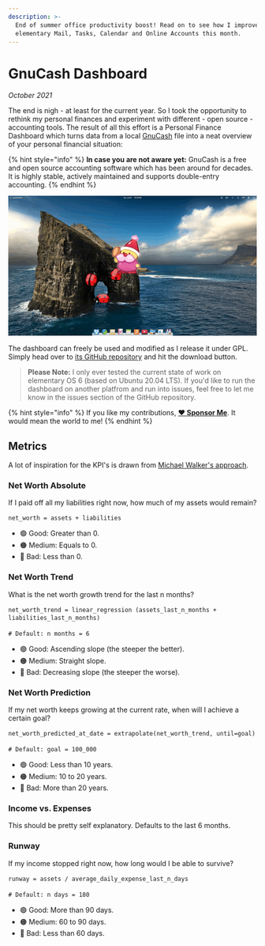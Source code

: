 ```yaml
---
description: >-
  End of summer office productivity boost! Read on to see how I improved
  elementary Mail, Tasks, Calendar and Online Accounts this month.
---
```


# GnuCash Dashboard

_October 2021_

The end is nigh - at least for the current year. So I took the opportunity to rethink my personal finances and experiment with different - open source - accounting tools. The result of all this effort is a Personal Finance Dashboard which turns data from a local [GnuCash](https://gnucash.org/) file into a neat overview of your
personal financial situation:

{% hint style="info" %}
**In case you are not aware yet:** GnuCash is a free and open source accounting software which has been around for decades. It is highly stable, actively maintained and supports double-entry accounting.
{% endhint %}

![GnuCash Dashboard](../.gitbook/assets/elementary-os-6-odin-squashing-bugs.gif)

The dashboard can freely be used and modified as I release it under GPL. Simply head over to [its GitHub repository](https://github.com/marbetschar/GnuCash-Dashboard) and hit the download button.

> **Please Note:** I only ever tested the current state of work on elementary OS 6 (based on Ubuntu 20.04 LTS). If you'd like to run the dashboard on another
> platfrom and run into issues, feel free to let me know in the issues section of the GitHub repository.

{% hint style="info" %}
If you like my contributions, [**❤️ Sponsor Me**](https://github.com/sponsors/marbetschar). It would mean the world to me!
{% endhint %}

## Metrics

A lot of inspiration for the KPI's is drawn from [Michael Walker's approach](https://memo.barrucadu.co.uk/personal-finance.html).

### Net Worth Absolute

If I paid off all my liabilities right now, how much of my assets would remain?

```
net_worth = assets + liabilities
```

- 🟢 Good: Greater than 0.
- 🟠 Medium: Equals to 0.
- 🔴 Bad: Less than 0.

### Net Worth Trend

What is the net worth growth trend for the last n months?

```
net_worth_trend = linear_regression (assets_last_n_months + liabilities_last_n_months)

# Default: n months = 6
```

- 🟢 Good: Ascending slope (the steeper the better).
- 🟠 Medium: Straight slope.
- 🔴 Bad: Decreasing slope (the steeper the worse).

### Net Worth Prediction

If my net worth keeps growing at the current rate, when will I achieve a certain goal?

```
net_worth_predicted_at_date = extrapolate(net_worth_trend, until=goal)

# Default: goal = 100_000
```

- 🟢 Good: Less than 10 years.
- 🟠 Medium: 10 to 20 years.
- 🔴 Bad: More than 20 years.

### Income vs. Expenses

This should be pretty self explanatory. Defaults to the last 6 months.

### Runway

If my income stopped right now, how long would I be able to survive?

```
runway = assets / average_daily_expense_last_n_days

# Default: n days = 180
```

- 🟢 Good: More than 90 days.
- 🟠 Medium: 60 to 90 days.
- 🔴 Bad: Less than 60 days.